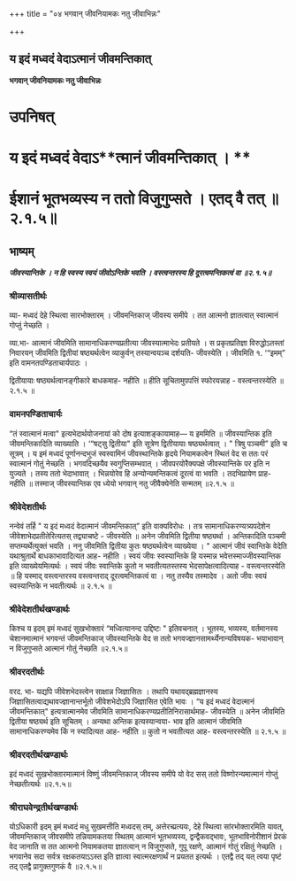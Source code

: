+++
title = "०४ भगवान् जीवनियामकः नतु जीवाभिन्नः"

+++


## य इदं मध्वदं वेदाऽत्मानं जीवमन्तिकात्

**भगवान् जीवनियामकः नतु जीवाभिन्नः**

# **उपनिषत्**

# **य इदं मध्वदं वेदा**ऽ**त्मानं जीवमन्तिकात् । **

# **ईशानं भूतभव्यस्य न ततो विजुगुप्सते । एतद् वै तत् ॥२.१.५॥**

## **भाष्यम्**

***जीवस्यान्तिके । न हि स्वस्य स्वयं जीवोऽन्तिके भवति । वस्त्वन्तरस्य हि दूरत्वमन्तिकत्वं वा ॥२.१.५॥***

### **श्रीव्यासतीर्थः**

व्या- मध्वदं देहे स्थित्वा सारभोक्तारम् । जीवमन्तिकाज् जीवस्य समीपे । तत आत्मनो ज्ञातत्वात् स्वात्मानं गोप्तुं नेच्छति ।

व्या.भा- आत्मानं जीवमिति सामानाधिकरण्यप्रतीत्या जीवस्यात्माभेदः प्रतीयते । स प्रकृतप्रतिज्ञा विरुद्धोऽतस्तां निवारयन् जीवमिति द्वितीयां षष्ठ्यर्थत्वेन व्याकुर्वन् तस्यान्वयञ्च दर्शयति- जीवस्येति । जीवमिति १. ‘“इमम्” इति वामनतपण्डिताचार्यपाठः ।

द्वितीयायाः षष्ठ्यर्थत्वानङ्गीकारे बाधकमाह- नहीति ॥ हीति सूचितामुपपत्तिं स्फोरयन्नाह - वस्त्वन्तरस्येति ॥ २.१.५ ॥

### **वामनपण्डिताचार्यः**

“तं स्वात्मानं मत्वा" इत्यभेदार्थयोजनायां को दोष इत्याशङ्कायामाह— य इममिति ॥ जीवस्यान्तिक इति जीवमन्तिकादिति व्याख्याति । ‘“षट्सु द्वितीया" इति सूत्रेण द्वितीयायाः षष्ठ्यर्थत्वात् । " त्रिषु पञ्चमी” इति च सूत्रम् । य इमं मध्वदं पूर्णानन्दभुजं स्वस्वामिनं जीवस्थान्तिके हृदये नियामकत्वेन स्थितं वेद स ततः परं स्वात्मानं गोतुं नेच्छति । भगवदिच्छयैव स्वगुप्तिसम्भवात् । जीवपरयोरैक्यपक्षे जीवस्यान्तिके पर इति न युज्यते । तस्य ततो भेदाभावात् । भिन्नयोरेव हि अन्योन्यमन्तिकत्वं दूरत्वं वा भवति । तदभिप्रायेण प्राह- नहीति ॥ तस्माज् जीवस्यान्तिक एव ध्येयो भगवान् नतु जीवैक्येनेति सन्मतम् ॥२.१.५ ॥

### **श्रीवेदेशतीर्थः**

नन्वेवं तर्हि " य इदं मध्वदं वेदात्मानं जीवमन्तिकात्” इति वाक्यविरोधः । तत्र सामानाधिकरण्यत्र्यपदेशेन जीवेशाभेदप्रतीतेरित्यतस् तद्व्याचष्टे - जीवस्येति ॥ अनेन जीवमिति द्वितीया षष्ठ्यर्था । अन्तिकादिति पञ्चमी सप्तम्यर्थेत्युक्तं भवति । ननु जीवमिति द्वितीया कुतः षष्ठ्यर्थत्वेन व्याख्येया । " आत्मानं जीवं स्वान्तिके वेदेति यथाश्रुतार्थे बाधकाभावादित्यत आह- नहीति । स्वयं जीवः स्वस्यान्तिके हि यस्मान्न भवेत्तस्माज्जीवस्यान्तिक इति व्याख्येयमित्यर्थः । स्वयं जीवः स्वान्तिके कुतो न भवतीत्यतस्तस्य भेदसापेक्षत्वादित्याह - वस्त्वन्तरस्येति ॥ हि यस्माद् वस्त्वन्तरस्य वस्त्वन्तराद् दूरत्वमन्तिकत्वं वा । नतु तस्यैव तस्मादेव । अतो जीवः स्वयं स्वस्यान्तिके न भवतीत्यर्थः ॥ २.१.५ ॥

### **श्रीवेदेशतीर्थखण्डार्थः**

किश्च य इदम् इमं मध्वदं सुखभोक्तारं “मध्वित्यानन्द उद्दिष्टः " इतिवचनात् । भूतस्य, भव्यस्य, वर्तमानस्य चेशानमात्मानं भगवन्तं जीवमन्तिकाज् जीवस्यान्तिके वेद स ततो भगवज्ज्ञानसामर्थ्येनान्यविषयक- भयाभावान् न विजुगुप्सते आत्मानं गोतुं नेच्छति ॥२.१.५॥

### **श्रीवरदतीर्थः**

वरद. भा- यद्यपि जीवेशभेदस्त्वेन साक्षान्न जिज्ञासितः । तथापि यथावद्ब्रह्मज्ञानस्य जिज्ञासितत्वाद्यथावज्ज्ञानान्तर्भूतो जीवेशभेदोऽपि जिज्ञासित एवेति भावः । “य इदं मध्वदं वेदात्मानं जीवमन्तिकात्" इत्यत्रात्मानमेव जीवमिति सामानाधिकरण्यप्रतीतिनिरासार्थमाह- जीवस्येति ॥ अनेन जीवमिति द्वितीया षष्ठ्यर्थ इति सूचितम् । अन्यथा अन्तिक इत्यस्यान्वया- भाव इति आत्मानं जीवमिति सामानाधिकरण्यमेव किं न स्यादित्यत आह- नहीति ॥ कुतो न भवतीत्यत आह- वस्त्वन्तरस्येति ॥ २.१.५ ॥

### **श्रीवरदतीर्थखण्डार्थः**

इदं मध्वदं सुखभोक्तारमात्मानं विष्णुं जीवमन्तिकाज् जीवस्य समीपे यो वेद सस् ततो विष्णोरन्यमात्मानं गोप्तुं नेच्छतीत्यर्थः ॥२.१.५॥

### **श्रीराघवेन्द्रतीर्थखण्डार्थः**

योऽधिकारी इदम् इमं मध्वदं मधु सुखमत्तीति मध्वदस् तम्, अत्तेरच्प्रत्ययः, देहे स्थित्वा सांरभोक्तारमिति यावत्, जीवमन्तिकाज् जीवसमीपे तन्नियामकतया स्थितम् आत्मानं भूतभव्यस्य, द्वन्द्वैकवद्भावः, भूतभाविनोरीशानं प्रेरकं वेद जानाति स तत आत्मनो नियामकतया ज्ञातत्वान् न विजुगुप्सते, गुपू रक्षणे, आत्मानं गोतुं रक्षितुं नेच्छति । भगवानेव सदा सर्वत्र रक्षकतयाऽऽस्त इति ज्ञात्वा स्वात्मरक्षणार्थं न प्रयतत इत्यर्थः । एतद्वै तद् यत् त्वया पृष्टं तद् एतद्वै प्रागुक्तगुणकं वै ॥२.१.५॥


